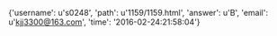 {'username': u's0248', 'path': u'1159/1159.html', 'answer': u'B', 'email': u'kjj3300@163.com', 'time': '2016-02-24:21:58:04'}